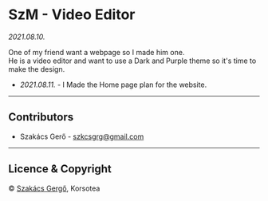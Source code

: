 # SzM - Video Editor
_2021.08.10._
<br />

One of my friend want a webpage so I made him one.<br />
He is a video editor and want to use a Dark and Purple theme so it's time to make the design. <br />

- _2021.08.11._ - I Made the Home page plan for the website.

---

## Contributors

- Szakács Gerő - <szkcsgrg@gmail.com>

---

## Licence & Copyright

© [Szakács Gergő](https://smoketmg.hu/), Korsotea
